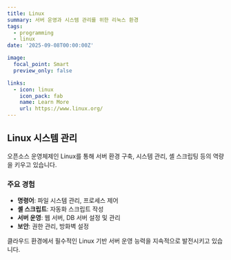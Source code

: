 ```yaml
---
title: Linux
summary: 서버 운영과 시스템 관리를 위한 리눅스 환경
tags:
  - programming
  - linux
date: '2025-09-08T00:00:00Z'

image:
  focal_point: Smart
  preview_only: false

links:
  - icon: linux
    icon_pack: fab
    name: Learn More
    url: https://www.linux.org/
---
```


## Linux 시스템 관리

오픈소스 운영체제인 Linux를 통해 서버 환경 구축, 시스템 관리, 셸 스크립팅 등의 역량을 키우고 있습니다.

### 주요 경험
- **명령어**: 파일 시스템 관리, 프로세스 제어
- **셸 스크립트**: 자동화 스크립트 작성
- **서버 운영**: 웹 서버, DB 서버 설정 및 관리
- **보안**: 권한 관리, 방화벽 설정

클라우드 환경에서 필수적인 Linux 기반 서버 운영 능력을 지속적으로 발전시키고 있습니다.